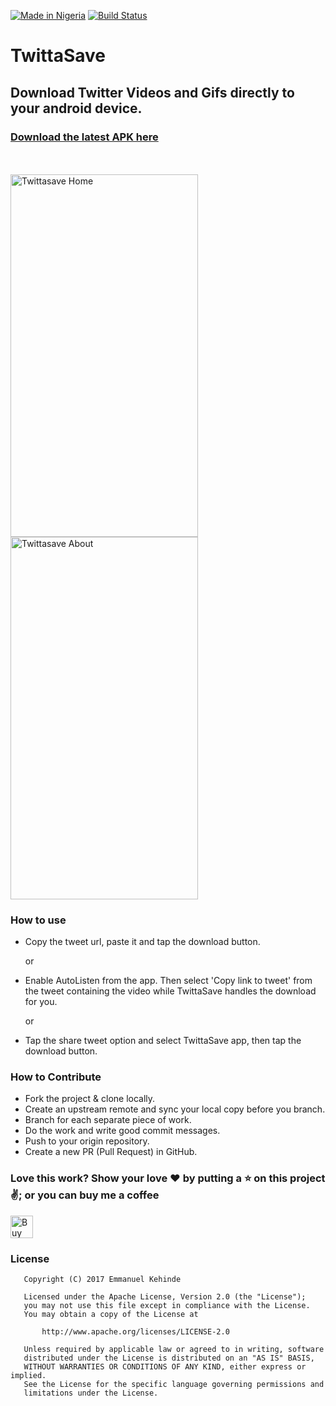 [![Made in Nigeria](https://img.shields.io/badge/made%20in-nigeria-008751.svg?style=flat-square)](https://github.com/acekyd/made-in-nigeria)
[![Build Status](https://travis-ci.org/emmanuelkehinde/TwittaSave-Android.svg?branch=master)](https://travis-ci.org/emmanuelkehinde/TwittaSave-Android)

# TwittaSave

## Download Twitter Videos and Gifs directly to your android device.

### [Download the latest APK here](https://github.com/emmanuelkehinde/TwittaSave-Android/releases/download/v3.0/twittasave-release.apk)

</br></br>
<img src=https://raw.githubusercontent.com/emmanuelkehinde/TwittaSave-Android/master/screenshots/home.jpg
    alt="Twittasave Home" width=300 height=580/>
<img src=https://raw.githubusercontent.com/emmanuelkehinde/TwittaSave-Android/master/screenshots/about.jpg
    alt="Twittasave About" width=300 height=580/>

### How to use
- Copy the tweet url, paste it and tap the download button.

  or
- Enable AutoListen from the app. Then select 'Copy link to tweet' from the tweet containing the video while TwittaSave handles the download for you.

  or
- Tap the share tweet option and select TwittaSave app, then tap the download button.

### How to Contribute
- Fork the project & clone locally.
- Create an upstream remote and sync your local copy before you branch.
- Branch for each separate piece of work.
- Do the work and write good commit messages.
- Push to your origin repository.
- Create a new PR (Pull Request) in GitHub.

### Love this work? Show your love :heart: by putting a :star: on this project :v:; or you can buy me a coffee
<a href='https://ko-fi.com/P5P0GMV2' target='_blank'><img height='36' style='border:0px;height:36px;'
    src='https://az743702.vo.msecnd.net/cdn/kofi2.png?v=0' border='0' alt='Buy Me a Coffee at ko-fi.com' />
</a>

### License
```
   Copyright (C) 2017 Emmanuel Kehinde

   Licensed under the Apache License, Version 2.0 (the "License");
   you may not use this file except in compliance with the License.
   You may obtain a copy of the License at

       http://www.apache.org/licenses/LICENSE-2.0

   Unless required by applicable law or agreed to in writing, software
   distributed under the License is distributed on an "AS IS" BASIS,
   WITHOUT WARRANTIES OR CONDITIONS OF ANY KIND, either express or implied.
   See the License for the specific language governing permissions and
   limitations under the License.
```
